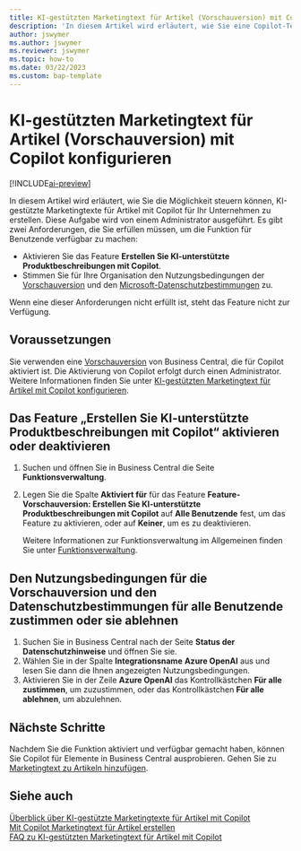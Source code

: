 ```yaml
---
title: KI-gestützten Marketingtext für Artikel (Vorschauversion) mit Copilot konfigurieren
description: 'In diesem Artikel wird erläutert, wie Sie eine Copilot-Testversion von Business Central erhalten und Copilot in einer Umgebung aktivieren'
author: jswymer
ms.author: jswymer
ms.reviewer: jswymer
ms.topic: how-to
ms.date: 03/22/2023
ms.custom: bap-template
---
```


# <a name="configure-ai-powered-item-marketing-text-preview-with-copilot"></a><a name="configure-ai-powered-item-marketing-text-preview-with-copilot"></a><a name="configure-ai-powered-item-marketing-text-preview-with-copilot"></a>KI-gestützten Marketingtext für Artikel (Vorschauversion) mit Copilot konfigurieren

[!INCLUDE[ai-preview](includes/ai-preview.md)]

In diesem Artikel wird erläutert, wie Sie die Möglichkeit steuern können, KI-gestützte Marketingtexte für Artikel mit Copilot für Ihr Unternehmen zu erstellen. Diese Aufgabe wird von einem Administrator ausgeführt. Es gibt zwei Anforderungen, die Sie erfüllen müssen, um die Funktion für Benutzende verfügbar zu machen:

- Aktivieren Sie das Feature **Erstellen Sie KI-unterstützte Produktbeschreibungen mit Copilot**.
- Stimmen Sie für Ihre Organisation den Nutzungsbedingungen der [Vorschauversion](https://dynamics.microsoft.com/legaldocs/supp-dynamics365-preview/) und den [Microsoft-Datenschutzbestimmungen](https://go.microsoft.com/fwlink/?LinkId=521839) zu.

Wenn eine dieser Anforderungen nicht erfüllt ist, steht das Feature nicht zur Verfügung.

## <a name="prerequisites"></a><a name="prerequisites"></a><a name="prerequisites"></a>Voraussetzungen

Sie verwenden eine [Vorschauversion](ai-preview-getstarted.md) von Business Central, die für Copilot aktiviert ist. Die Aktivierung von Copilot erfolgt durch einen Administrator. Weitere Informationen finden Sie unter [KI-gestützten Marketingtext für Artikel mit Copilot konfigurieren](enable-ai.md).

## <a name="enable-or-disable-create-ai-powered-product-descriptions-with-copilot"></a><a name="enable-or-disable-create-ai-powered-product-descriptions-with-copilot"></a><a name="enable-or-disable-create-ai-powered-product-descriptions-with-copilot"></a>Das Feature „Erstellen Sie KI-unterstützte Produktbeschreibungen mit Copilot“ aktivieren oder deaktivieren

1. Suchen und öffnen Sie in Business Central die Seite **Funktionsverwaltung**.
2. Legen Sie die Spalte **Aktiviert für** für das Feature **Feature-Vorschauversion: Erstellen Sie KI-unterstützte Produktbeschreibungen mit Copilot** auf **Alle Benutzende** fest, um das Feature zu aktivieren, oder auf **Keiner**, um es zu deaktivieren.

   Weitere Informationen zur Funktionsverwaltung im Allgemeinen finden Sie unter [Funktionsverwaltung](/dynamics365/business-central/dev-itpro/administration/feature-management).

## <a name="consent-to-or-reject-preview-and-privacy-terms-and-conditions-for-all-users"></a><a name="consent-to-or-reject-preview-and-privacy-terms-and-conditions-for-all-users"></a><a name="consent-to-or-reject-preview-and-privacy-terms-and-conditions-for-all-users"></a>Den Nutzungsbedingungen für die Vorschauversion und den Datenschutzbestimmungen für alle Benutzende zustimmen oder sie ablehnen

1. Suchen Sie in Business Central nach der Seite **Status der Datenschutzhinweise** und öffnen Sie sie.
2. Wählen Sie in der Spalte **Integrationsname** **Azure OpenAI** aus und lesen Sie dann die Ihnen angezeigten Nutzungsbedingungen.
3. Aktivieren Sie in der Zeile **Azure OpenAI** das Kontrollkästchen **Für alle zustimmen**, um zuzustimmen, oder das Kontrollkästchen **Für alle ablehnen**, um abzulehnen.

## <a name="next-steps"></a><a name="next-steps"></a><a name="next-steps"></a>Nächste Schritte

Nachdem Sie die Funktion aktiviert und verfügbar gemacht haben, können Sie Copilot für Elemente in Business Central ausprobieren. Gehen Sie zu [Marketingtext zu Artikeln hinzufügen](item-marketing-text.md).  

## <a name="see-also"></a><a name="see-also"></a><a name="see-also"></a>Siehe auch

[Überblick über KI-gestützte Marketingtexte für Artikel mit Copilot](ai-overview.md)  
[Mit Copilot Marketingtext für Artikel erstellen](item-marketing-text.md)  
[FAQ zu KI-gestützten Marketingtext für Artikel mit Copilot](ai-faq.md)  

